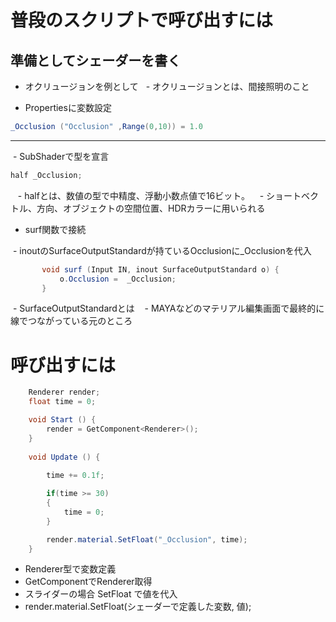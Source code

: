 # 普段のスクリプトで呼び出すには

## 準備としてシェーダーを書く
 - オクリュージョンを例として
   - オクリュージョンとは、間接照明のこと
   
 - Propertiesに変数設定
 ```cs
 _Occlusion ("Occlusion" ,Range(0,10)) = 1.0
 ```
 ---
  - SubShaderで型を宣言
  ```cs
  half _Occlusion;
  ```
  
    - halfとは、数値の型で中精度、浮動小数点値で16ビット。
    - ショートベクトル、方向、オブジェクトの空間位置、HDRカラーに用いられる
    
 - surf関数で接続
 
  - inoutのSurfaceOutputStandardが持ているOcclusionに_Occlusionを代入
 ```cs
 		void surf (Input IN, inout SurfaceOutputStandard o) {
			o.Occlusion =  _Occlusion;
		}
 ```
 
  - SurfaceOutputStandardとは
    - MAYAなどのマテリアル編集画面で最終的に線でつながっている元のところ
    
    
# 呼び出すには
```cs
    Renderer render;
    float time = 0;

    void Start () {
        render = GetComponent<Renderer>();
	}
	
	void Update () {
        
        time += 0.1f;

        if(time >= 30)
        {
            time = 0;
        }

        render.material.SetFloat("_Occlusion", time);
	}
```

 - Renderer型で変数定義
 - GetComponentでRenderer取得
 - スライダーの場合 SetFloat で値を代入
 - render.material.SetFloat(シェーダーで定義した変数, 値);
